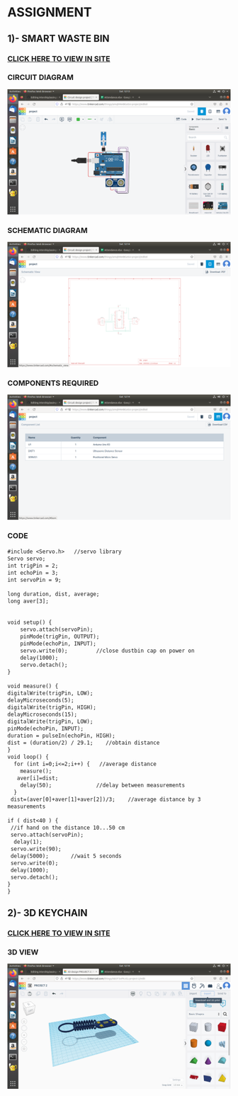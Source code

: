 # ASSIGNMENT
## 1)- SMART WASTE BIN
### [CLICK HERE TO VIEW IN SITE](https://www.tinkercad.com/things/6EOT5xPXJGL-project-2/edit)
### CIRCUIT DIAGRAM
![IMG](https://github.com/ameeshilliasmv/intership/blob/main/img/DAY10-11.png)
### SCHEMATIC DIAGRAM 
![IMG](https://github.com/ameeshilliasmv/intership/blob/main/img/DAY10-12.png)
### COMPONENTS REQUIRED
![IMG](https://github.com/ameeshilliasmv/intership/blob/main/img/DAY10-13.png)
### CODE
```
#include <Servo.h>   //servo library
Servo servo;     
int trigPin = 2;    
int echoPin = 3;   
int servoPin = 9;

long duration, dist, average;   
long aver[3]; 


void setup() {       
    servo.attach(servoPin);  
    pinMode(trigPin, OUTPUT);  
    pinMode(echoPin, INPUT);  
    servo.write(0);         //close dustbin cap on power on
    delay(1000);
    servo.detach();
} 

void measure() {  
digitalWrite(trigPin, LOW);
delayMicroseconds(5);
digitalWrite(trigPin, HIGH);
delayMicroseconds(15);
digitalWrite(trigPin, LOW);
pinMode(echoPin, INPUT);
duration = pulseIn(echoPin, HIGH);
dist = (duration/2) / 29.1;    //obtain distance
}
void loop() { 
  for (int i=0;i<=2;i++) {   //average distance
    measure();               
   aver[i]=dist;            
    delay(50);              //delay between measurements
  }
 dist=(aver[0]+aver[1]+aver[2])/3;    //average distance by 3 measurements

if ( dist<40 ) {
 //if hand on the distance 10...50 cm
 servo.attach(servoPin);
  delay(1);
 servo.write(90);  
 delay(5000);       //wait 5 seconds
 servo.write(0);    
 delay(1000);
 servo.detach();      
}
}
```
## 2)- 3D KEYCHAIN 
### [CLICK HERE TO VIEW IN SITE](https://www.tinkercad.com/things/6EOT5xPXJGL-project/edit)
### 3D VIEW
![IMG](https://github.com/ameeshilliasmv/intership/blob/main/img/DAY10-21.png)
